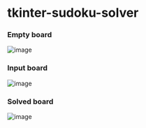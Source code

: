 # tkinter-sudoku-solver
### Empty board
![image](https://user-images.githubusercontent.com/61573749/142953366-6b6520e9-162b-4c4b-a2db-252f8fb48630.png)

### Input board
![image](https://user-images.githubusercontent.com/61573749/142953619-5b842fc2-51ec-4697-950b-6ceb1ca36038.png)

### Solved board
![image](https://user-images.githubusercontent.com/61573749/142953661-ca1bc30c-8ba7-4f01-8bda-3232ca84c6cd.png)
